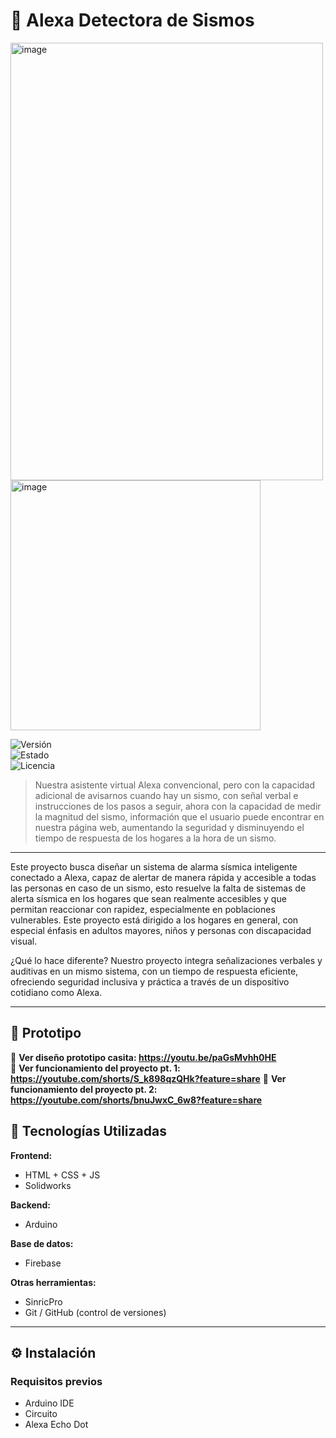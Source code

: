 # 🚀 Alexa Detectora de Sismos

<img width="500" height="700" alt="image" src="https://github.com/user-attachments/assets/afd646e7-1223-4878-8e83-b31aaec40aba" /> <img width="400" height="400" alt="image" src="https://github.com/user-attachments/assets/c95bf27c-45b7-4e1f-9baf-9f3915802dc8" />




![Versión](https://img.shields.io/badge/versión-1.0.0-pink)  
![Estado](https://img.shields.io/badge/estado-en%20prototipo-yellow)  
![Licencia](https://img.shields.io/badge/licencia-MIT-green)

> Nuestra asistente virtual Alexa convencional, pero con la capacidad adicional de avisarnos cuando hay un sismo, con señal verbal e instrucciones de los pasos a seguir, ahora con la capacidad de medir la magnitud del sismo, información que el usuario puede encontrar en nuestra página web, aumentando la seguridad y disminuyendo el tiempo de respuesta de los hogares a la hora de un sismo.

---

Este proyecto busca diseñar un sistema de alarma sísmica inteligente conectado a Alexa, capaz de alertar de manera rápida y accesible a todas las personas en caso de un sismo, esto resuelve la falta de sistemas de alerta sísmica en los hogares que sean realmente accesibles y que permitan reaccionar con rapidez, especialmente en poblaciones vulnerables. Este proyecto está dirigido a los hogares en general, con especial énfasis en adultos mayores, niños y personas con discapacidad visual.

¿Qué lo hace diferente? Nuestro proyecto integra señalizaciones verbales y auditivas en un mismo sistema, con un tiempo de respuesta eficiente, ofreciendo seguridad inclusiva y práctica a través de un dispositivo cotidiano como Alexa.

---

## 🧪 Prototipo

🔗 **Ver diseño prototipo casita: https://youtu.be/paGsMvhh0HE**  
📁 **Ver funcionamiento del proyecto pt. 1: https://youtube.com/shorts/S_k898qzQHk?feature=share**
📁 **Ver funcionamiento del proyecto pt. 2: https://youtube.com/shorts/bnuJwxC_6w8?feature=share**

## 🧰 Tecnologías Utilizadas

**Frontend:**
- HTML + CSS + JS  
- Solidworks

**Backend:**
- Arduino

**Base de datos:**
- Firebase

**Otras herramientas:**
- SinricPro
- Git / GitHub (control de versiones)

---

## ⚙️ Instalación

### Requisitos previos

- Arduino IDE
- Circuito
- Alexa Echo Dot

